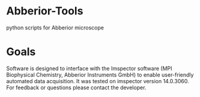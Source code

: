 # Abberior-Tools
python scripts for Abberior microscope

# Goals
Software is designed to interface with the Imspector software (MPI Biophysical Chemistry, Abberior Instruments GmbH) to enable user-friendly automated data acquisition. It was tested on imspector version 14.0.3060. For feedback or questions please contact the developer.
